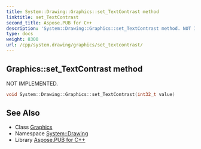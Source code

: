 ```yaml
---
title: System::Drawing::Graphics::set_TextContrast method
linktitle: set_TextContrast
second_title: Aspose.PUB for C++
description: 'System::Drawing::Graphics::set_TextContrast method. NOT IMPLEMENTED in C++.'
type: docs
weight: 8300
url: /cpp/system.drawing/graphics/set_textcontrast/
---
```

## Graphics::set_TextContrast method


NOT IMPLEMENTED.

```cpp
void System::Drawing::Graphics::set_TextContrast(int32_t value)
```


## See Also

* Class [Graphics](../)
* Namespace [System::Drawing](../../)
* Library [Aspose.PUB for C++](../../../)
